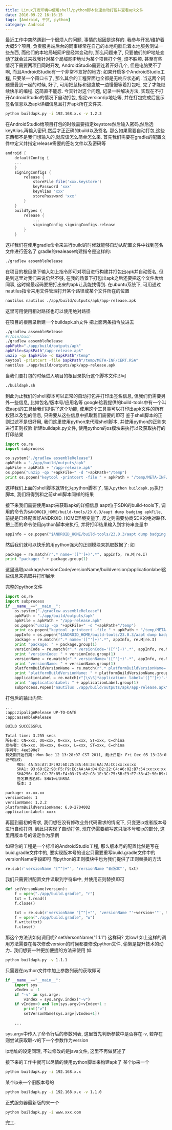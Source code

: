 ```yaml
---
title: Linux开发环境中使用shell/python脚本快速自动打包并查看apk文件
date: 2016-09-22 16:16:15
tags: [Android, 干货, python]
category: Android
---
```


最近工作中突然遇到一个很烦人的问题, 事情的起因是这样的. 我参与开发/维护着大概5个项目, 负责服务端后台的同事经常在自己的本地电脑启着本地服务测试一些东西, 而他们的本地局域网IP是经常变动的, 那么问题来了, 只要他们的IP地址变动了就会过来找我针对某个局域网IP地址为某个项目打个包, 烦不胜烦. 甚至有些情况下需要两项目同时开发, AndroidStudio需要连着开好几个, 但是电脑受不了啊, 而且AndroidStudio有一个非常不友好的地方: 如果开启多个AndroidStudio工程, 只要某一个窗口卡了, 那么其余的工程界面也全都是无响应状态的. 当这两个问题重叠到一起的时候, 好了, 可用把鼠标和键盘放一边慢慢等着打包吧, 完了才能继续快乐的编程. 这简直不能忍.
今天针对这个问题, 记录一种解决方法, 实现在不打开AndroidStudio的情况下自动打包, 指定version/ip地址等, 并在打包完成后显示签名信息以及apk详细信息且打开apk所在文件夹.
```sh
python buildapk.py -i 192.168.x.x -v 1.2.3
```
<!-- more -->

在AndroidStudio给项目打包的时候需要指定keystore然后输入密码,然后选keyAlias,再输入密码,然后才正正确的build以及签名.
那么如果需要自动打包,这些东西都不是我们想输入的,就应该怎么简单怎么来.
首先我们需要在gradle的配置文件中定义并指定release需要的签名文件以及密码等
```gradle
android {
    defaultConfig {
	...
    }
    signingConfigs {
        release {
            storeFile file('xxx.keystore')
            keyPassword 'xxx'
            keyAlias 'xxx'
            storePassword 'xxx'
        }
    }
    buildTypes {
        release {
            ...
            signingConfig signingConfigs.release
        }
    }
```

这样我们在使用gradle命令来进行build的时候就能够自动从配置文件中找到签名文件进行签名了
gradle的realease构建指令是这样的:
```sh
./gradlew assembleRelease
```
在项目的根目录下输入如上指令即可对项目进行构建并打包出apk并自动签名, 但是到这里对我们来说仍然不够, 在我的场景下打包出apk之后还要把这个文件发给同事, 这时候最起码要把打出来的apk让我能找得到.
在ubuntu系统下, 可用通过nautilus指令来用文件管理打开某个路径或某个文件所在的位置
```sh
nautilus nautilus ./app/build/outputs/apk/app-release.apk
```
这里可用使用相对路径也可以使用绝对路径

在项目的根目录新建一个buildapk.sh文件
把上面两条指令放进去
```sh
./gradlew assembleRelease
#!/bin/bash
./gradlew assembleRelease
apkPath="./app/build/outputs/apk"
apkFile=$apkPath"/app-release.apk"
unzip -qo $apkFile -d $apkPath"/temp"
keytool -printcert -file $apkPath"/temp/META-INF/CERT.RSA"
nautilus ./app/build/outputs/apk/app-release.apk
```
当我们要打包的时候进入项目的根目录执行这个脚本文件即可
```sh
./buildapk.sh
```
到此为止我们的shell脚本可以正常的自动打包并打印出签名信息, 但我们仍需要另外一些信息, 比如包名/版本号/应用名等
google给我提供的build-tools中有一个叫做aapt的工具给我们提供了这个功能, 使用这个工具类可以打印出apk文件的所有权限以及包的信息, 只需要从这些信息中抓取我们需要的即可
鉴于shell脚本的正则过滤不是很好用, 我们这里使用python来代理shell脚本, 并使用python的正则来进行正则校验
新建buildapk.py文件, 使用python的os模块来执行以及获取执行的打印结果
```python
import os,re
import subprocess

os.system("./gradlew assembleRelease")
apkPath = "./app/build/outputs/apk"
apkFile = apkPath + "/app-release.apk"
os.popen("unzip -qo "+apkFile+" -d "+apkPath+"/temp")
print os.popen("keytool -printcert -file " + apkPath + "/temp/META-INF/CERT.RSA").read()
```
这样我们上面的shell脚本就转化为python脚本了, 输入`python buildapk.py`执行脚本, 我们将得到和之前shell脚本同样的结果

接下来我们需要使用aapt来获取apk的详细信息
aapt位于SDK的build-tools下, 调用的命令为`$ANDROID_HOME/build-tools/23.0.3/aapt dump badging apkFile`, 前提是已经配置好ANDROID_HOME环境变量了, 反之则需要协商SDK的绝对路径.
把上面的命令使用python脚本来执行, 并将打印结果输入到字符串变量中
```python
appInfo = os.popen("$ANDROID_HOME/build-tools/23.0.3/aapt dump badging " + apkFile).read()
```
然后我们就可以快乐的用python强大的正则模块来抓取数据了: 如
```python
package = re.match(r".* name='([^']+)'.*", appInfo, re.M|re.I)
print "package: " + package.group(1)
```
这里选取package/versionCode/versionName/buildversion/applicationlabel这些信息来抓取并打印展示

完整的python文件
```python
import os,re
import subprocess
if __name__=="__main__": 
	os.system("./gradlew assembleRelease")
	apkPath = "./app/build/outputs/apk"
	apkFile = apkPath + "/app-release.apk"
	os.popen("unzip -qo "+apkFile+" -d "+apkPath+"/temp")
	print os.popen("keytool -printcert -file " + apkPath + "/temp/META-INF/CERT.RSA").read()
	appInfo = os.popen("$ANDROID_HOME/build-tools/23.0.3/aapt dump badging " + apkFile).read()
	package = re.match(r".* name='([^']+)'.*", appInfo, re.M|re.I)
	print "package: " + package.group(1)
	versionCode = re.match(r".* versionCode='([^']+)'.*", appInfo, re.M|re.I)
	print "versionCode: " + versionCode.group(1)
	versionName = re.match(r".* versionName='([^']+)'.*", appInfo, re.M|re.I)
	print "versionName: " + versionName.group(1)
	platformBuildVersionName = re.match(r".* platformBuildVersionName='([^']+)'.*", appInfo, re.M|re.I)
	print "platformBuildVersionName: " + platformBuildVersionName.group(1)
	applicationLabel = re.match(r"[\s\S]*application: label='([^']+)'.*", appInfo, re.M|re.I)
	print "applicationLabel: " + applicationLabel.group(1)
	subprocess.Popen("nautilus ./app/build/outputs/apk/app-release.apk", shell=True, stdout=subprocess.PIPE, stderr=subprocess.STDOUT)
```

打包后的输出内容:
```sh
...
:app:zipalignRelease UP-TO-DATE
:app:assembleRelease

BUILD SUCCESSFUL

Total time: 3.255 secs
所有者: CN=xxx, OU=xxx, O=xxx, L=xxx, ST=xxx, C=china
发布者: CN=xxx, OU=xxx, O=xxx, L=xxx, ST=xxx, C=china
序列号: 4ee590e7
有效期开始日期: Mon Dec 12 13:28:07 CST 2011, 截止日期: Fri Dec 05 13:28:07 CST 2036
证书指纹:
	 MD5: 4A:55:A7:3F:92:6D:25:8A:44:3E:6A:7A:CC:xx:xx:xx
	 SHA1: 93:69:E2:98:F5:F9:EC:AA:AA:D4:B2:22:C4:A6:02:B7:54:xx:xx:xx
	 SHA256: DC:CC:7F:85:F4:03:78:62:C8:1E:3C:75:5B:E9:F7:38:A2:50:B9:0E:93:1A:DE:BC:E7:C1:66:DA:5F:xx:xx:xx
	 签名算法名称: SHA1withRSA
	 版本: 3

package: xx.xx.xx
versionCode: 1
versionName: 1.2.2
platformBuildVersionName: 6.0-2704002
applicationLabel: xxxx
```

再回到最初的需求, 我们想在没有修改业务代码需求的情况下, 只变更ip或者版本号进行自动打包.
到此只实现了自动打包, 现在仍需要编写这只版本号和ip的部分, 这里用版本号的设定作为示例

如果你的工程是一个标准的AndroidStudio工程, 那么版本号的配置比然是写在buid.gradle文件中的, 要实现版本号的设定只需要重写build.gradle文件中的versionName字段即可
而python的正则模块中也为我们提供了正则替换的方法
```python
re.sub(r'versionName "[^"]+"', 'rersionName "新版本"', txt)
```
我们只需要讲配置文件读取到字符串中, 并使用正则替换即可
```python
def setVersonName(version):
	f = open("./app/build.gradle", "r")
	txt = f.read()
	f.close()

	txt = re.sub(r'versionName "[^"]+"', 'versionName "'+version+'"', txt)
	f = open("./app/build.gradle", "w")
	f.write(txt)
	f.close()

```
那这个方法该如何调用呢? setVersonName("1.1.1") 这样码? 太low!
如上这样的调用方法需要在每次修改version的时候都要修改python文件, 偷懒是提升技术的动力..
我们想要一种更加便捷的方法来使用 如:
```sh
python buildapk.py -v 1.1.1
```
只需要在python文件中加上参数列表的获取即可
```python
if __name__=="__main__":
	import sys
	vIndex = -1
	if "-v" in sys.argv:
		vIndex = sys.argv.index("-v")
	if vIndex>0 and len(sys.argv)>vIndex+1 :
		print("v")
		setVersonName(sys.argv[vIndex+1])
	
	...
```
sys.argv中传入了命令行后的参数列表, 这里首先判断参数中是否存在-v, 若存在则尝试获取取-v的下一个参数作为version

ip地址的设定同理, 不过修改的是java文件, 这里不再做赘述了

接下来的工作中就可以尽情的使用python脚本来构建apk了
某个ip来一个
```sh
python buildapk.py -i 192.168.x.x
```
某个ip来一个旧版本号的
```sh
python buildapk.py -i 192.168.x.x -v 1.1.0
```
正式服务器最新版的来一个
```sh
python buildapk.py -i www.xxx.com
```

完工.

